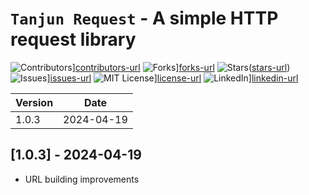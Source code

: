 # `Tanjun Request` - A simple HTTP request library 

![Contributors][contributors-shield]][contributors-url]
![Forks][forks-shield]][forks-url]
![Stars][stars-shield]([stars-url])  ![Issues][issues-shield]][issues-url]
![MIT License][license-shield]][license-url]
![LinkedIn][linkedin-shield]][linkedin-url]

| Version | Date       |
| ------- | ---------- |
| 1.0.3   | 2024-04-19 |

## [1.0.3] - 2024-04-19

- URL building improvements

<!-- References -->
[contributors-shield]: https://img.shields.io/github/contributors/TanjunDev/tanjun-request-workspace.svg?style=for-the-badge
[contributors-url]: https://github.com/TanjunDev/TanjunDev-request-workspace/graphs/contributors
[forks-shield]: https://img.shields.io/github/forks/TanjunDev/tanjun-request-workspace.svg?style=for-the-badge
[forks-url]: https://github.com/TanjunDev/tanjun-request-workspace/network/members
[stars-shield]: https://img.shields.io/github/stars/TanjunDev/tanjun-request-workspace.svg?style=for-the-badge
[stars-url]: https://github.com/TanjunDev/tanjun-request-workspace/stargazers
[issues-shield]: https://img.shields.io/github/issues/TanjunDev/tanjun-request-workspace.svg?style=for-the-badge
[issues-url]: https://github.com/tanjun/TanjunDev-request-workspace/issues
[license-shield]: https://img.shields.io/github/license/TanjunDev/tanjun-request-workspace.svg?style=for-the-badge
[license-url]: https://github.com/TanjunDev/tanjun-request-workspace/LICENSE
[linkedin-shield]: https://img.shields.io/badge/-LinkedIn-black.svg?style=for-the-badge&logo=linkedin&colorB=555
[linkedin-url]: https://www.linkedin.com/in/ehitel-rodriguez-316a9b217/
